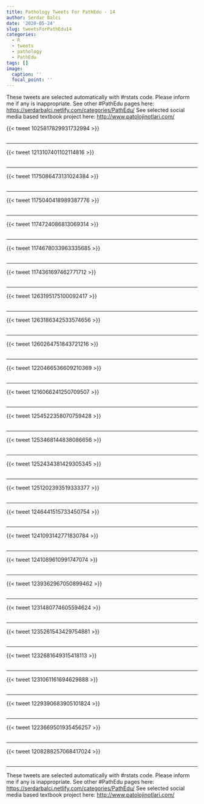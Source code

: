 ```yaml
---
title: Pathology Tweets For PathEdu - 14
author: Serdar Balci
date: '2020-05-24'
slug: tweetsForPathEdu14
categories:
  - R
  - tweets
  - pathology
  - PathEdu
tags: []
image:
  caption: ''
  focal_point: ''
---
```



These tweets are selected automatically with #rstats code. Please inform me if any is inappropriate.
See other #PathEdu pages here: https://serdarbalci.netlify.com/categories/PathEdu/ 
See selected social media based textbook project here: http://www.patolojinotlari.com/

{{< tweet 1025817829931732994 >}}
<br>
<br>
<hr>
{{< tweet 1213107401102114816 >}}
<br>
<br>
<hr>
{{< tweet 1175086473131024384 >}}
<br>
<br>
<hr>
{{< tweet 1175040418989387776 >}}
<br>
<br>
<hr>
{{< tweet 1174724086813069314 >}}
<br>
<br>
<hr>
{{< tweet 1174678033963335685 >}}
<br>
<br>
<hr>
{{< tweet 1174361697462771712 >}}
<br>
<br>
<hr>
{{< tweet 1263195175100092417 >}}
<br>
<br>
<hr>
{{< tweet 1263186342533574656 >}}
<br>
<br>
<hr>
{{< tweet 1260264751843721216 >}}
<br>
<br>
<hr>
{{< tweet 1220466536609210369 >}}
<br>
<br>
<hr>
{{< tweet 1216066241250709507 >}}
<br>
<br>
<hr>
{{< tweet 1254522358070759428 >}}
<br>
<br>
<hr>
{{< tweet 1253468144838086656 >}}
<br>
<br>
<hr>
{{< tweet 1252434381429305345 >}}
<br>
<br>
<hr>
{{< tweet 1251202393519333377 >}}
<br>
<br>
<hr>
{{< tweet 1246441515733450754 >}}
<br>
<br>
<hr>
{{< tweet 1241093142771830784 >}}
<br>
<br>
<hr>
{{< tweet 1241089610991747074 >}}
<br>
<br>
<hr>
{{< tweet 1239362967050899462 >}}
<br>
<br>
<hr>
{{< tweet 1231480774605594624 >}}
<br>
<br>
<hr>
{{< tweet 1235261543429754881 >}}
<br>
<br>
<hr>
{{< tweet 1232681649315418113 >}}
<br>
<br>
<hr>
{{< tweet 1231061161694629888 >}}
<br>
<br>
<hr>
{{< tweet 1229390683905101824 >}}
<br>
<br>
<hr>
{{< tweet 1223669501935456257 >}}
<br>
<br>
<hr>
{{< tweet 1208288257068417024 >}}
<br>
<br>
<hr>


These tweets are selected automatically with #rstats code. Please inform me if any is inappropriate.
See other #PathEdu pages here: https://serdarbalci.netlify.com/categories/PathEdu/ 
See selected social media based textbook project here: http://www.patolojinotlari.com/
